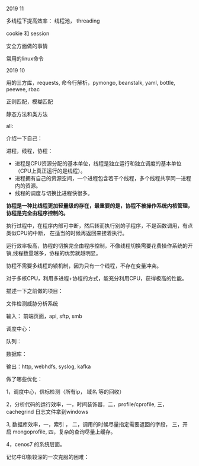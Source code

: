 2019 11

多线程下提高效率：	线程池， threading

cookie 和 session

安全方面做的事情

常用的linux命令



2019  10

用的三方库，requests, 命令行解析，pymongo, beanstalk, yaml, bottle, peewee, rbac

正则匹配，模糊匹配

静态方法和类方法





all:

介绍一下自己：



进程，线程，协程：

- 进程是CPU资源分配的基本单位，线程是独立运行和独立调度的基本单位（CPU上真正运行的是线程）。
- 进程拥有自己的资源空间，一个进程包含若干个线程，多个线程共享同一进程内的资源。
- 线程的调度与切换比进程快很多。

**协程是一种比线程更加轻量级的存在，最重要的是，协程不被操作系统内核管理，协程是完全由程序控制的。**

执行过程中，在程序内部可中断，然后转而执行别的子程序，不是函数调用，有点类似CPU的中断， 在适当的时候再返回来接着执行。

运行效率极高，协程的切换完全由程序控制，不像线程切换需要花费操作系统的开销,线程数量越多，协程的优势就越明显。

协程不需要多线程的锁机制，因为只有一个线程，不存在变量冲突。

对于多核CPU，利用多进程+协程的方式，能充分利用CPU，获得极高的性能。



描述一下之前做的项目：

文件检测威胁分析系统

输入： 前端页面，api,  sftp, smb  

调度中心： 

队列：

数据库：

输出：http,  webhdfs, syslog, kafka



做了哪些优化：

1，调度中心，信标检测（所有ip， 域名 等的回收）

2，分析代码的运行效率，一，时间装饰器，二，profile/cprofile, 三，cachegrind 日志文件拿到windows

3,  数据库效率，一，索引 ， 二，调用的时候尽量指定需要返回的字段， 三，开启 mongoprofile, 四，复杂的查询尽量上缓存。

4，cenos7 的系统层面。



记忆中印象较深的一次克服的困难：

